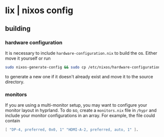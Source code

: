 # lix | nixos config
## building
### hardware configuration
It is necessary to include `hardware-configuration.nix` to build the os. Either move it yourself or run
```bash
sudo nixos-generate-config && sudo cp /etc/nixos/hardware-configuration.nix .
```
to generate a new one if it doesn't already exist and move it to the source directory.
### monitors
If you are using a multi-monitor setup, you may want to configure your monitor layout in hyprland. To do so, create a `monitors.nix` file in `/hypr` and include your monitor configurations in an array. For example, the file could contain
```nix
[ "DP-4, preferred, 0x0, 1" "HDMI-A-2, preferred, auto, 1" ].
```
